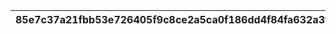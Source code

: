 |85e7c37a21fbb53e726405f9c8ce2a5ca0f186dd4f84fa632a3fdbfbbad9aac5|9e3efe6916170c463d2a662e283bee62148ce317b9d1f2b01a078b0b5e9144ae|dddcdb5a0085baa7fa0c401174b955267c728ed2662cce81115c6c2fb09425a3|cfae6720af537b7f54ce6e1dc2c36b5b0369d1182496171b7a3c266c6ae3f19a|d5820037133c6929a8f92f1230b8ffb739cfeeef1ef979ff22926e111fb34701|c726019f1470d16dc8a1baf60308749a3985b28913d5d5650322ced0dc6238e5|ab419072f238df1dcd3901ab881292d046fc7ed30895143c292049262875483d|e6454d044ac0eccfa2180de7a6277bd400ff48d9eb8501693c5cec00876d5920|38374520c7bbe75b9e1cb40936c69dc8a96eb035ddcc5e67c10d475d10ec6405|839d126c0ba3a77cde75a7d72891275fd642434e5e910623a7e02a6ee4b72002|be6ef512d06d05ea24d2f9a53786785bd4f12ca47e9c53c5b745e6c24bcd6eee|cb22444f99b26ab6a457135419fced27de8c1b30504f8d5dba1552a4d4a0fa3b|2212f288d7bdd990ebf6cd9572e18f90658445de549c9882c2ba2cbf7b8ef93d|a33824d5e01080842c02ed2faab01f63cddbe7b3f03244af83f25c6b77a9ff7a|2f229e0dd8b3d81f3aba811cd0972a26a0eb154e8dc938d224d421696aafd82a|018b9b40d852839a399a32ae2fdfa796b3bd2f59265ad5fb1f7d2767c9c8271e|4eabbfd270f089f9d4dad275eb97ff7d3dd36e2e4782f7e264b94f960adf2b89|3d12a4e5c34a70bde4e4bc2f9adb421383f0839e1f034b64f8c7b0f7f4381468|527695d0556fc76e48a74961eb8b9efefdeb7f665ab2e4000830352eb76ad5da|36d283d551d90151844be719d354c0776707bb18d4e95b397890da70fbb9c0ad|bccced6f629dddcdbb2a8e48f7425896c2294e46798978566e33bf3a8fa1b195|e4d6abf4ab580177e07a4333f8d10549a673858b6ac63a51eb59d7b6cadf6827|c610c6a5f71ff0805f52dbc5281003ef6c086a631202da97684620517f317127|
| --- | --- | --- | --- | --- | --- | --- | --- | --- | --- | --- | --- | --- | --- | --- | --- | --- | --- | --- | --- | --- | --- | --- |